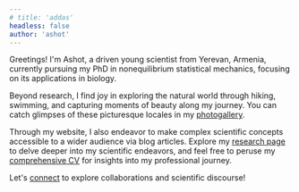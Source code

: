 ```yaml
---
# title: 'addas'
headless: false
author: 'ashot'
---
```



Greetings! I'm Ashot, a driven young scientist from Yerevan, Armenia, currently pursuing my PhD in nonequilibrium statistical mechanics, focusing on its applications in biology.

Beyond research, I find joy in exploring the natural world through hiking, swimming, and capturing moments of beauty along my journey. You can catch glimpses of these picturesque locales in my [photogallery](gallery).

Through my website, I also endeavor to make complex scientific concepts accessible to a wider audience via blog articles. Explore my [research page](research) to delve deeper into my scientific endeavors, and feel free to peruse my [comprehensive CV](cv) for insights into my professional journey.

Let's [connect](contact) to explore collaborations and scientific discourse!